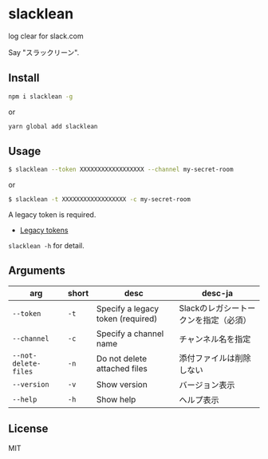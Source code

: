 # slacklean

log clear for slack.com

Say "スラックリーン".

## Install

```sh
npm i slacklean -g
```

or

```sh
yarn global add slacklean
```

## Usage

```sh
$ slacklean --token XXXXXXXXXXXXXXXXXX --channel my-secret-room
```

or

```sh
$ slacklean -t XXXXXXXXXXXXXXXXXX -c my-secret-room
```

A legacy token is required.

- [Legacy tokens](https://api.slack.com/custom-integrations/legacy-tokens)

`slacklean -h` for detail.

## Arguments

| arg | short | desc | desc-ja |
| --- | ----- | ---- | ------- |
| `--token` | `-t` | Specify a legacy token (required) | Slackのレガシートークンを指定（必須） |
| `--channel` | `-c` | Specify a channel name | チャンネル名を指定 |
| `--not-delete-files` | `-n` | Do not delete attached files | 添付ファイルは削除しない |
| `--version` | `-v` | Show version | バージョン表示 |
| `--help` | `-h` | Show help | ヘルプ表示 |

## License
MIT
